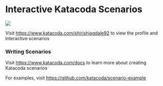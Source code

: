 # Interactive Katacoda Scenarios

[![](http://shields.katacoda.com/katacoda/shirishjagdale92/count.svg)](https://www.katacoda.com/shirishjagdale92 "Get your profile on Katacoda.com")

Visit https://www.katacoda.com/shirishjagdale92 to view the profile and interactive scenarios

### Writing Scenarios
Visit https://www.katacoda.com/docs to learn more about creating Katacoda scenarios

For examples, visit https://github.com/katacoda/scenario-example
